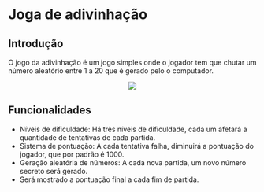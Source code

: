 # Joga de adivinhação

## Introdução

O jogo da adivinhação é um jogo simples onde o jogador tem que chutar um número aleatório entre 1 a 20 que é gerado pelo o computador.

<p align="center">
  <img src="https://imgur.com/1Wq9Kwg.gif" />
</p>

## Funcionalidades

- Níveis de dificuldade: Há três níveis de dificuldade, cada um afetará a quantidade de tentativas de cada partida.
- Sistema de pontuação: A cada tentativa falha, diminuirá a pontuação do jogador, que por padrão é 1000.
- Geração aleatória de números: A cada nova partida, um novo número secreto será gerado.
- Será mostrado a pontuação final a cada fim de partida.
